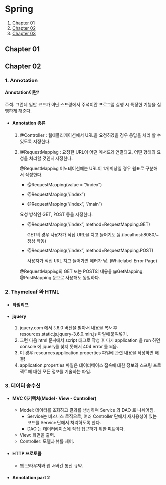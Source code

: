 # Spring

1. [Chapter 01](#Chapter01)
2. [Chapter 02](#Chapter02)
3. [Chapter 03](#Chapter03)



## Chapter 01
###



## Chapter 02
### 1. Annotation
#### Annotation이란?
주석. 그런데 일반 코드가 아닌 스프링에서 주석이란 프로그램 실행 시 특정한 기능을 실행하게 해준다.

- #### Annotation 종류
  1. @Controller : 웹애플리케이션에서 URL을 요청하였을 경우 응답을 처리 할 수 있도록 지정한다.
  2. @RequestMapping : 요청한 URL이 어떤 메서드와 연결되고, 어떤 형태의 요청을 처리할 것인지 지정한다.

     @RequestMapping 어노테이션에는 URL이 1개 이상일 경우 쉼표로 구분해서 작성한다.

     - @RequestMapping(value = “/index”)

     - @RequestMapping(”/index”)

     - @RequestMapping(”/index”, “/main”)

     요청 방식인 GET, POST 등을 지정한다.

      - @RequestMapping(”/index”, method=RequestMapping.GET)

        GET의 경우 사용자가 직접 URL을 치고 들어가도 됨.(localhost:8080/~ 정상 작동)

      - @RequestMapping(”/index”, method=RequestMapping.POST)

        사용자가 직접 URL 치고 들어가면 에러가 남. (Whitelabel Error Page)

      @RequestMapping의 GET 또는 POST의 내용을 @GetMapping, @PostMapping 등으로 사용해도 동일하다.


### 2. Thymeleaf 와 HTML
- #### 타임리프

- #### jquery
  1. jquery.com 에서 3.6.0 버전을 받아서 내용을 복사 후 resources.static.js.jquery-3.6.0.min.js 파일에 붙여넣기.
  2. 그런 다음 html 문서에서 script 태그로 작성 후 다시 application 을 run 하면 console 에 jquery를 찾지 못해서 404 error 를 띄움.
  3. 이 경우 resources.application.properties 파일에 관련 내용을 작성하면 해결!
  4. application.properties 파일은 데이터베이스 접속에 대한 정보와 스프링 프로젝트에 대한 모든 정보를 기술하는 파일.


### 3. 데이터 송수신

- #### MVC 아키텍처(Model - View - Controller)
  - Model: 데이터를 조회하고 결과를 생성하며 Service 와 DAO 로 나뉘어짐.
    - Service는 비즈니스 로직으로, 여러 Controller 단에서 재사용성이 있는 코드를 Service 단에서 처리하도록 한다.
    - DAO 는 데이터베이스에 직접 접근하기 위한 파트이다.
  - View: 화면을 출력.
  - Controller: 모델과 뷰를 제어.
- #### HTTP 프로토콜
  - 웹 브라우저와 웹 서버간 통신 규약.
- #### Annotation part 2